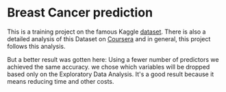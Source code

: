 # Breast Cancer prediction

This is a training project on the famous Kaggle [dataset](https://www.kaggle.com/datasets/uciml/breast-cancer-wisconsin-data). 
There is also a detailed analysis of this Dataset on [Coursera](https://www.coursera.org/projects/breast-cancer-prediction-using-machine-learning#details) 
and in general, this project follows this analysis.  

But a better result was gotten here: Using a fewer number of predictors we achieved the same accuracy.
we chose which variables will be dropped based only on the Exploratory Data Analysis. It's a good result because 
it means reducing time and other costs.
